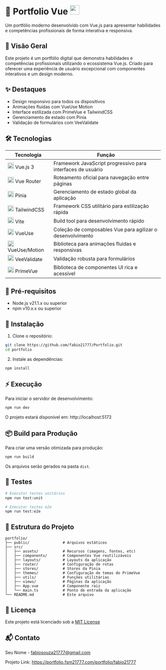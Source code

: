 # 🚀 Portfolio Vue <img src="https://cdn.jsdelivr.net/gh/devicons/devicon/icons/vuejs/vuejs-original.svg" width="30" height="30" />

Um portfólio moderno desenvolvido com Vue.js para apresentar habilidades e competências profissionais de forma interativa e responsiva.

## 🌟 Visão Geral

Este projeto é um portfólio digital que demonstra habilidades e competências profissionais utilizando o ecossistema Vue.js. Criado para oferecer uma experiência de usuário excepcional com componentes interativos e um design moderno.

## ✨ Destaques

- Design responsivo para todos os dispositivos
- Animações fluidas com VueUse Motion
- Interface estilizada com PrimeVue e TailwindCSS
- Gerenciamento de estado com Pinia
- Validação de formulários com VeeValidate

## 🛠️ Tecnologias

| Tecnologia | Função |
|------------|--------|
| <img src="https://cdn.jsdelivr.net/gh/devicons/devicon/icons/vuejs/vuejs-original.svg" width="20" height="20" /> Vue.js 3 | Framework JavaScript progressivo para interfaces de usuário |
| <img src="https://cdn.jsdelivr.net/gh/devicons/devicon/icons/vuejs/vuejs-original.svg" width="20" height="20" /> Vue Router | Roteamento oficial para navegação entre páginas |
| <img src="https://pinia.vuejs.org/logo.svg" width="20" height="20" /> Pinia | Gerenciamento de estado global da aplicação |
| <img src="https://tailwindcss.com/favicons/favicon.ico" width="20" height="20" /> TailwindCSS | Framework CSS utilitário para estilização rápida |
| <img src="https://vitejs.dev/logo.svg" width="20" height="20" /> Vite | Build tool para desenvolvimento rápido |
| <img src="https://cdn.jsdelivr.net/gh/devicons/devicon/icons/vuejs/vuejs-original.svg" width="20" height="20" /> VueUse | Coleção de composables Vue para agilizar o desenvolvimento |
| <img src="https://cdn.jsdelivr.net/gh/devicons/devicon/icons/vuejs/vuejs-original.svg" width="20" height="20" /> VueUse/Motion | Biblioteca para animações fluidas e responsivas |
| <img src="https://vee-validate.logaretm.com/v4/logo.png" width="20" height="20" /> VeeValidate | Validação robusta para formulários |
| <img src="https://primevue.org/favicon.ico" width="20" height="20" /> PrimeVue | Biblioteca de componentes UI rica e acessível |

## 🔧 Pré-requisitos

- Node.js v21.1.x ou superior
- npm v10.x.x ou superior

## 🚀 Instalação

1. Clone o repositório:
```bash
git clone https://github.com/fabio21777/Portfolio.git
cd portfolio
```

2. Instale as dependências:
```bash
npm install
```

## ⚡ Execução

Para iniciar o servidor de desenvolvimento:
```bash
npm run dev
```

O projeto estará disponível em: http://localhost:5173

## 📦 Build para Produção

Para criar uma versão otimizada para produção:
```bash
npm run build
```

Os arquivos serão gerados na pasta `dist`.

## 🧪 Testes

```bash
# Executar testes unitários
npm run test:unit

# Executar testes e2e
npm run test:e2e
```

## 📝 Estrutura do Projeto

```
portfolio/
├── public/               # Arquivos estáticos
├── src/
│   ├── assets/           # Recursos (imagens, fontes, etc)
│   ├── components/       # Componentes Vue reutilizáveis
│   ├── layouts/          # Layouts da aplicação
│   ├── router/           # Configuração de rotas
│   ├── stores/           # Stores da Pinia
│   ├── themes/           # Configuração de temas do PrimeVue
│   ├── utils/            # Funções utilitárias
│   ├── views/            # Páginas da aplicação
│   ├── App.vue           # Componente raiz
│   └── main.ts           # Ponto de entrada da aplicação
└── README.md             # Este arquivo
```

## 📄 Licença

Este projeto está licenciado sob a [MIT License](LICENSE)

## 📬 Contato

Seu Nome - [fabiosouza21777@gmail.com](mailto:fabiosouza21777@gmail.com)

Projeto Link: https://portfolio.fsm21777.com/portfolio/fabio21777
